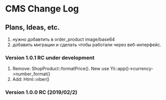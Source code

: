 # CMS Change Log

## Plans, Ideas, etc.
1. нужно добавтить в order_product image/base64
2. добавить миграции и сделать чтобы работали через веб-интерфейс.

### Version 1.0.1 RC under development
1. Remove: ShopProduct::formatPrice(). New use Yii::app()->currency->number_format()
2. Add: Html::viber()

### Version 1.0.0 RC (2019/02/2)